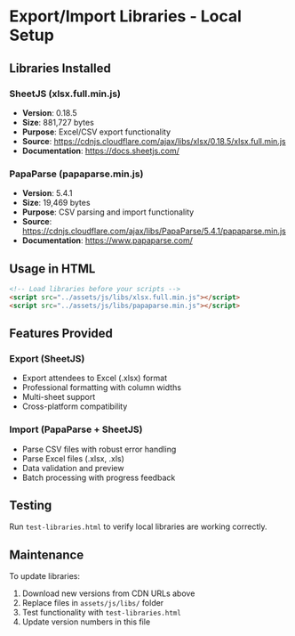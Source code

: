 # Export/Import Libraries - Local Setup

## Libraries Installed

### SheetJS (xlsx.full.min.js)

- **Version**: 0.18.5
- **Size**: 881,727 bytes
- **Purpose**: Excel/CSV export functionality
- **Source**: https://cdnjs.cloudflare.com/ajax/libs/xlsx/0.18.5/xlsx.full.min.js
- **Documentation**: https://docs.sheetjs.com/

### PapaParse (papaparse.min.js)

- **Version**: 5.4.1
- **Size**: 19,469 bytes
- **Purpose**: CSV parsing and import functionality
- **Source**: https://cdnjs.cloudflare.com/ajax/libs/PapaParse/5.4.1/papaparse.min.js
- **Documentation**: https://www.papaparse.com/

## Usage in HTML

```html
<!-- Load libraries before your scripts -->
<script src="../assets/js/libs/xlsx.full.min.js"></script>
<script src="../assets/js/libs/papaparse.min.js"></script>
```

## Features Provided

### Export (SheetJS)

- Export attendees to Excel (.xlsx) format
- Professional formatting with column widths
- Multi-sheet support
- Cross-platform compatibility

### Import (PapaParse + SheetJS)

- Parse CSV files with robust error handling
- Parse Excel files (.xlsx, .xls)
- Data validation and preview
- Batch processing with progress feedback

## Testing

Run `test-libraries.html` to verify local libraries are working correctly.

## Maintenance

To update libraries:

1. Download new versions from CDN URLs above
2. Replace files in `assets/js/libs/` folder
3. Test functionality with `test-libraries.html`
4. Update version numbers in this file
